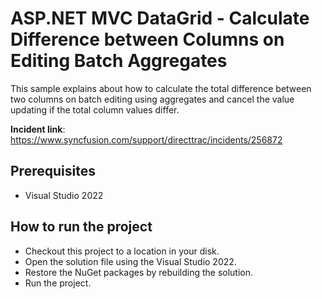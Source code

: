 # ASP.NET MVC DataGrid - Calculate Difference between Columns on Editing Batch Aggregates

This sample explains about how to calculate the total difference between two columns on batch editing using aggregates and cancel the value updating if the total column values differ.

**Incident link**: https://www.syncfusion.com/support/directtrac/incidents/256872

## Prerequisites

* Visual Studio 2022

## How to run the project

* Checkout this project to a location in your disk.
* Open the solution file using the Visual Studio 2022.
* Restore the NuGet packages by rebuilding the solution.
* Run the project.